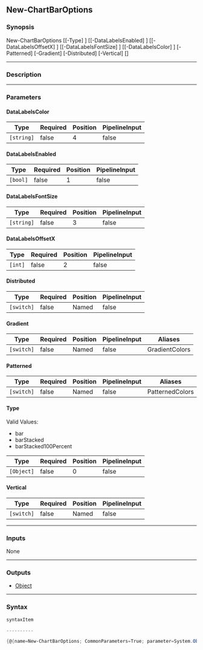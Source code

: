 New-ChartBarOptions
-------------------

### Synopsis

New-ChartBarOptions [[-Type] <Object>] [[-DataLabelsEnabled] <bool>] [[-DataLabelsOffsetX] <int>] [[-DataLabelsFontSize] <string>] [[-DataLabelsColor] <string>] [-Patterned] [-Gradient] [-Distributed] [-Vertical] [<CommonParameters>]

---

### Description

---

### Parameters
#### **DataLabelsColor**

|Type      |Required|Position|PipelineInput|
|----------|--------|--------|-------------|
|`[string]`|false   |4       |false        |

#### **DataLabelsEnabled**

|Type    |Required|Position|PipelineInput|
|--------|--------|--------|-------------|
|`[bool]`|false   |1       |false        |

#### **DataLabelsFontSize**

|Type      |Required|Position|PipelineInput|
|----------|--------|--------|-------------|
|`[string]`|false   |3       |false        |

#### **DataLabelsOffsetX**

|Type   |Required|Position|PipelineInput|
|-------|--------|--------|-------------|
|`[int]`|false   |2       |false        |

#### **Distributed**

|Type      |Required|Position|PipelineInput|
|----------|--------|--------|-------------|
|`[switch]`|false   |Named   |false        |

#### **Gradient**

|Type      |Required|Position|PipelineInput|Aliases       |
|----------|--------|--------|-------------|--------------|
|`[switch]`|false   |Named   |false        |GradientColors|

#### **Patterned**

|Type      |Required|Position|PipelineInput|Aliases        |
|----------|--------|--------|-------------|---------------|
|`[switch]`|false   |Named   |false        |PatternedColors|

#### **Type**

Valid Values:

* bar
* barStacked
* barStacked100Percent

|Type      |Required|Position|PipelineInput|
|----------|--------|--------|-------------|
|`[Object]`|false   |0       |false        |

#### **Vertical**

|Type      |Required|Position|PipelineInput|
|----------|--------|--------|-------------|
|`[switch]`|false   |Named   |false        |

---

### Inputs
None

---

### Outputs
* [Object](https://learn.microsoft.com/en-us/dotnet/api/System.Object)

---

### Syntax
```PowerShell
syntaxItem
```
```PowerShell
----------
```
```PowerShell
{@{name=New-ChartBarOptions; CommonParameters=True; parameter=System.Object[]}}
```
